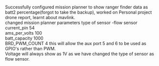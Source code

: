 Successfully configured mission planner to show ranger finder data as batt2 percentage(forgot to take the backup), worked on Personal project drone report, learnt about mavlink.                                                                          
changed mission planner parameters type of sensor -flow sensor                                                                            
current_pin 54                                                                                             
ams_per_volts 100                                                                                                    
batt_capacity 1000  
BRD_PWM_COUNT 4 this will allow the aux port 5 and 6 to be used as GPIO's rather than PWM.                                          
Voltage will always show as 1V as we have changed the type of sensor as flow sensor.                                               
